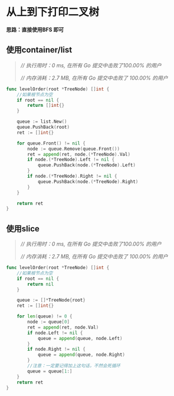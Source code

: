 # 从上到下打印二叉树



**思路：直接使用BFS 即可**

## 使用container/list

> *// 执行用时：0 ms, 在所有 Go 提交中击败了100.00% 的用户*
>
> *// 内存消耗：2.7 MB, 在所有 Go 提交中击败了 100.00% 的用户*

```go
func levelOrder(root *TreeNode) []int {
	//如果根节点为空
	if root == nil {
		return []int{}
	}

	queue := list.New()
	queue.PushBack(root)
	ret := []int{}

	for queue.Front() != nil {
		node := queue.Remove(queue.Front())
		ret = append(ret, node.(*TreeNode).Val)
		if node.(*TreeNode).Left != nil {
			queue.PushBack(node.(*TreeNode).Left)
		}
		if node.(*TreeNode).Right != nil {
			queue.PushBack(node.(*TreeNode).Right)
		}
	}

	return ret
}
```





## 使用slice

> *// 执行用时：0 ms, 在所有 Go 提交中击败了100.00% 的用户*
>
> *// 内存消耗：2.7 MB, 在所有 Go 提交中击败了 100.00% 的用户*

```go
func levelOrder(root *TreeNode) []int {
	//如果根节点为空
	if root == nil {
		return nil
	}

	queue := []*TreeNode{root}
	ret := []int{}

	for len(queue) != 0 {
		node := queue[0]
		ret = append(ret, node.Val)
		if node.Left != nil {
			queue = append(queue, node.Left)
		}
		if node.Right != nil {
			queue = append(queue, node.Right)
		}
		//注意：一定要记得加上这句话，不然会死循环
		queue = queue[1:]
	}
	return ret
}
```

